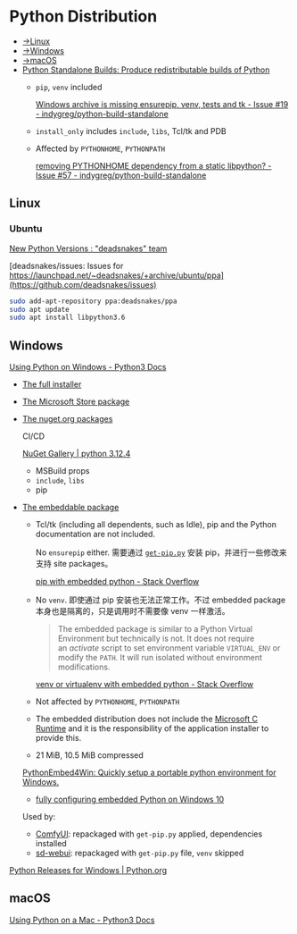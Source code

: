 # Python Distribution
- [→Linux](#linux)
- [→Windows](#windows)
- [→macOS](#macos)
- [Python Standalone Builds: Produce redistributable builds of Python](https://github.com/indygreg/python-build-standalone)
  - `pip`, `venv` included

    [Windows archive is missing ensurepip, venv, tests and tk - Issue #19 - indygreg/python-build-standalone](https://github.com/indygreg/python-build-standalone/issues/19)

  - `install_only` includes `include`, `libs`, Tcl/tk and PDB

  - Affected by `PYTHONHOME`, `PYTHONPATH`

    [removing PYTHONHOME dependency from a static libpython? - Issue #57 - indygreg/python-build-standalone](https://github.com/indygreg/python-build-standalone/issues/57)

## Linux
### Ubuntu
[New Python Versions : "deadsnakes" team](https://launchpad.net/~deadsnakes/+archive/ubuntu/ppa)

[deadsnakes/issues: Issues for https://launchpad.net/~deadsnakes/+archive/ubuntu/ppa](https://github.com/deadsnakes/issues)
```sh
sudo add-apt-repository ppa:deadsnakes/ppa
sudo apt update
sudo apt install libpython3.6
```

## Windows
[Using Python on Windows - Python3 Docs](https://docs.python.org/3/using/windows.html)
- [The full installer](https://docs.python.org/3/using/windows.html#windows-full)

- [The Microsoft Store package](https://docs.python.org/3/using/windows.html#windows-store)

- [The nuget.org packages](https://docs.python.org/3/using/windows.html#windows-nuget)

  CI/CD

  [NuGet Gallery | python 3.12.4](https://www.nuget.org/packages/python)
  - MSBuild props
  - `include`, `libs`
  - pip

- [The embeddable package](https://docs.python.org/3/using/windows.html#windows-embeddable)
  - Tcl/tk (including all dependents, such as Idle), pip and the Python documentation are not included.

    No `ensurepip` either. 需要通过 [`get-pip.py`](../Packages/pip/README.md) 安装 pip，并进行一些修改来支持 site packages。

    [pip with embedded python - Stack Overflow](https://stackoverflow.com/questions/42666121/pip-with-embedded-python)
  
  - No `venv`. 即使通过 pip 安装也无法正常工作。不过 embedded package 本身也是隔离的，只是调用时不需要像 venv 一样激活。

    > The embedded package is similar to a Python Virtual Environment but technically is not. It does not require an *activate* script to set environment variable `VIRTUAL_ENV` or modify the `PATH`. It will run isolated without environment modifications.

    [venv or virtualenv with embedded python - Stack Overflow](https://stackoverflow.com/questions/70008011/venv-or-virtualenv-with-embedded-python)

  - Not affected by `PYTHONHOME`, `PYTHONPATH`

  - The embedded distribution does not include the [Microsoft C Runtime](https://docs.microsoft.com/en-US/cpp/windows/latest-supported-vc-redist#visual-studio-2015-2017-2019-and-2022) and it is the responsibility of the application installer to provide this.
  
  - 21 MiB, 10.5 MiB compressed

  [PythonEmbed4Win: Quickly setup a portable python environment for Windows.](https://github.com/jtmoon79/PythonEmbed4Win)
  - [fully configuring embedded Python on Windows 10](https://gist.github.com/jtmoon79/ce63fe655b2f544462e70d8e5ec30ff5)

  Used by:
  - [ComfyUI](https://github.com/comfyanonymous/ComfyUI/blob/master/.github/workflows/windows_release_package.yml): repackaged with `get-pip.py` applied, dependencies installed
  - [sd-webui](https://github.com/AUTOMATIC1111/stable-diffusion-webui/releases/tag/v1.0.0-pre): repackaged with `get-pip.py` file, `venv` skipped

[Python Releases for Windows | Python.org](https://www.python.org/downloads/windows/)

## macOS
[Using Python on a Mac - Python3 Docs](https://docs.python.org/3/using/mac.html)